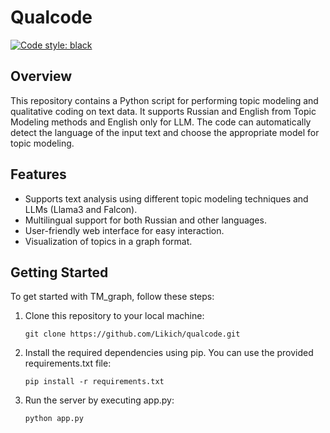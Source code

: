# Qualcode
[![Code style: black](https://img.shields.io/badge/code%20style-black-000000.svg)](https://github.com/psf/black)



## Overview

This repository contains a Python script for performing topic modeling and qualitative coding on text data. It supports Russian and English from Topic Modeling methods and English only for LLM. The code can automatically detect the language of the input text and choose the appropriate model for topic modeling.

## Features

- Supports text analysis using different topic modeling techniques and LLMs (Llama3 and Falcon).
- Multilingual support for both Russian and other languages.
- User-friendly web interface for easy interaction.
- Visualization of topics in a graph format.

## Getting Started

To get started with TM_graph, follow these steps:

1. Clone this repository to your local machine:
   ```
   git clone https://github.com/Likich/qualcode.git
   ```

2. Install the required dependencies using pip. You can use the provided requirements.txt file:


   ```
   pip install -r requirements.txt
   ```

3. Run the server by executing app.py:

   ```
   python app.py
   ```



